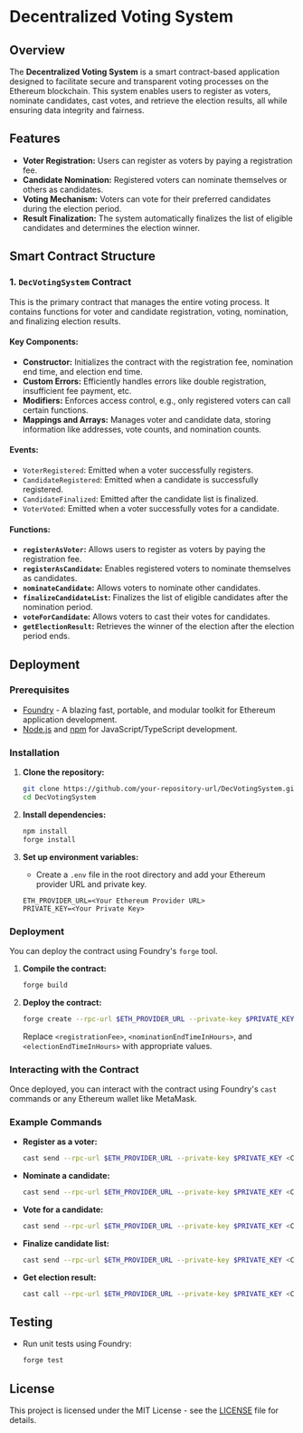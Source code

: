# Decentralized Voting System

## Overview

The **Decentralized Voting System** is a smart contract-based application designed to facilitate secure and transparent voting processes on the Ethereum blockchain. This system enables users to register as voters, nominate candidates, cast votes, and retrieve the election results, all while ensuring data integrity and fairness.

## Features

- **Voter Registration:** Users can register as voters by paying a registration fee.
- **Candidate Nomination:** Registered voters can nominate themselves or others as candidates.
- **Voting Mechanism:** Voters can vote for their preferred candidates during the election period.
- **Result Finalization:** The system automatically finalizes the list of eligible candidates and determines the election winner.

## Smart Contract Structure

### 1. `DecVotingSystem` Contract

This is the primary contract that manages the entire voting process. It contains functions for voter and candidate registration, voting, nomination, and finalizing election results.

#### Key Components:

- **Constructor:** Initializes the contract with the registration fee, nomination end time, and election end time.
- **Custom Errors:** Efficiently handles errors like double registration, insufficient fee payment, etc.
- **Modifiers:** Enforces access control, e.g., only registered voters can call certain functions.
- **Mappings and Arrays:** Manages voter and candidate data, storing information like addresses, vote counts, and nomination counts.

#### Events:
- `VoterRegistered`: Emitted when a voter successfully registers.
- `CandidateRegistered`: Emitted when a candidate is successfully registered.
- `CandidateFinalized`: Emitted after the candidate list is finalized.
- `VoterVoted`: Emitted when a voter successfully votes for a candidate.

#### Functions:

- **`registerAsVoter`:** Allows users to register as voters by paying the registration fee.
- **`registerAsCandidate`:** Enables registered voters to nominate themselves as candidates.
- **`nominateCandidate`:** Allows voters to nominate other candidates.
- **`finalizeCandidateList`:** Finalizes the list of eligible candidates after the nomination period.
- **`voteForCandidate`:** Allows voters to cast their votes for candidates.
- **`getElectionResult`:** Retrieves the winner of the election after the election period ends.

## Deployment

### Prerequisites

- [Foundry](https://getfoundry.sh/) - A blazing fast, portable, and modular toolkit for Ethereum application development.
- [Node.js](https://nodejs.org/) and [npm](https://www.npmjs.com/) for JavaScript/TypeScript development.

### Installation

1. **Clone the repository:**
    ```bash
    git clone https://github.com/your-repository-url/DecVotingSystem.git
    cd DecVotingSystem
    ```

2. **Install dependencies:**
    ```bash
    npm install
    forge install
    ```

3. **Set up environment variables:**
    - Create a `.env` file in the root directory and add your Ethereum provider URL and private key.

    ```env
    ETH_PROVIDER_URL=<Your Ethereum Provider URL>
    PRIVATE_KEY=<Your Private Key>
    ```

### Deployment

You can deploy the contract using Foundry's `forge` tool.

1. **Compile the contract:**
    ```bash
    forge build
    ```

2. **Deploy the contract:**
    ```bash
    forge create --rpc-url $ETH_PROVIDER_URL --private-key $PRIVATE_KEY src/DecVotingSystem.sol:DecVotingSystem --constructor-args <registrationFee> <nominationEndTimeInHours> <electionEndTimeInHours>
    ```

    Replace `<registrationFee>`, `<nominationEndTimeInHours>`, and `<electionEndTimeInHours>` with appropriate values.

### Interacting with the Contract

Once deployed, you can interact with the contract using Foundry's `cast` commands or any Ethereum wallet like MetaMask.

### Example Commands

- **Register as a voter:**
    ```bash
    cast send --rpc-url $ETH_PROVIDER_URL --private-key $PRIVATE_KEY <ContractAddress> "registerAsVoter()" --value <registrationFeeInWei>
    ```

- **Nominate a candidate:**
    ```bash
    cast send --rpc-url $ETH_PROVIDER_URL --private-key $PRIVATE_KEY <ContractAddress> "nominateCandidate(address candidate)"
    ```

- **Vote for a candidate:**
    ```bash
    cast send --rpc-url $ETH_PROVIDER_URL --private-key $PRIVATE_KEY <ContractAddress> "voteForCandidate(address candidate)"
    ```

- **Finalize candidate list:**
    ```bash
    cast send --rpc-url $ETH_PROVIDER_URL --private-key $PRIVATE_KEY <ContractAddress> "finalizeCandidateList()"
    ```

- **Get election result:**
    ```bash
    cast call --rpc-url $ETH_PROVIDER_URL --private-key $PRIVATE_KEY <ContractAddress> "getElectionResult()"
    ```

## Testing

- Run unit tests using Foundry:
    ```bash
    forge test
    ```

## License

This project is licensed under the MIT License - see the [LICENSE](LICENSE) file for details.
